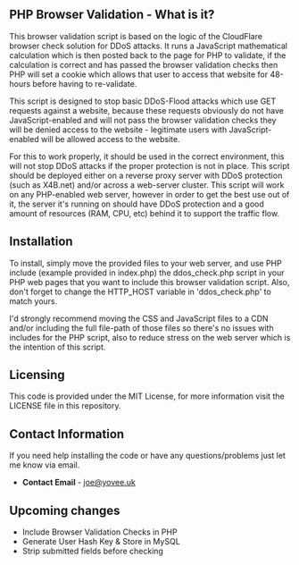 **PHP Browser Validation - What is it?**
------
This browser validation script is based on the logic of the CloudFlare browser check solution for DDoS attacks. It runs a JavaScript mathematical calculation which is then posted back to the page for PHP to validate, if the calculation is correct and has passed the browser validation checks then PHP will set a cookie which allows that user to access that website for 48-hours before having to re-validate.

This script is designed to stop basic DDoS-Flood attacks which use GET requests against a website, because these requests obviously do not have JavaScript-enabled and will not pass the browser validation checks they will be denied access to the website - legitimate users with JavaScript-enabled will be allowed access to the website.

For this to work properly, it should be used in the correct environment, this will not stop DDoS attacks if the proper protection is not in place. This script should be deployed either on a reverse proxy server with DDoS protection (such as X4B.net) and/or across a web-server cluster. This script will work on any PHP-enabled web server, however in order to get the best use out of it, the server it's running on should have DDoS protection and a good amount of resources (RAM, CPU, etc) behind it to support the traffic flow.

**Installation**
------
To install, simply move the provided files to your web server, and use PHP include (example provided in index.php) the ddos_check.php script in your PHP web pages that you want to include this browser validation script. Also, don't forget to change the HTTP_HOST variable in 'ddos_check.php' to match yours.

I'd strongly recommend moving the CSS and JavaScript files to a CDN and/or including the full file-path of those files so there's no issues with includes for the PHP script, also to reduce stress on the web server which is the intention of this script.

**Licensing**
------
This code is provided under the MIT License, for more information visit the LICENSE file in this repository.

**Contact Information**
------
If you need help installing the code or have any questions/problems just let me know via email.
<ul><li><b>Contact Email</b> - <a href="mailto:joe@yovee.uk">joe@yovee.uk</a></li></ul>

**Upcoming changes**
------
<ul>
	<li>Include Browser Validation Checks in PHP</li>
	<li>Generate User Hash Key & Store in MySQL</li>
	<li>Strip submitted fields before checking</li>
</ul>